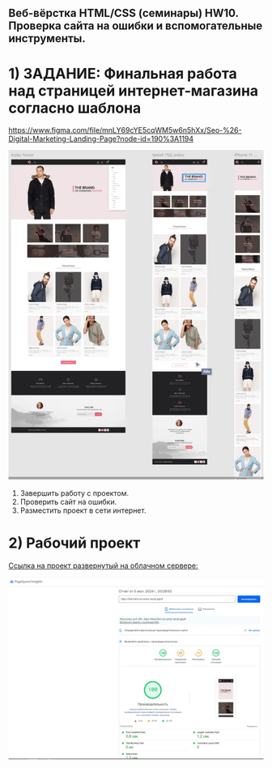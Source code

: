 ## Веб-вёрстка HTML/CSS (семинары) HW10. Проверка сайта на ошибки и вспомогательные инструменты.

# 1) ЗАДАНИЕ: Финальная работа над страницей интернет-магазина согласно шаблона

https://www.figma.com/file/mnLY69cYE5cqWM5w6n5hXx/Seo-%26-Digital-Marketing-Landing-Page?node-id=190%3A1194

![task.png](/img/task.webp)

1. Завершить работу с проектом.
2. Проверить сайт на ошибки.
3. Разместить проект в сети интернет.

# 2) Рабочий проект

[Ссылка на проект развернутый на облачном сервере: ](https://final-html-css-ochre.vercel.app/#)

![PageSpeed Insights](/img/test.webp)
